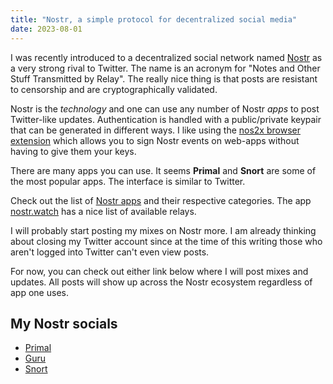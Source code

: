 ```yaml
---
title: "Nostr, a simple protocol for decentralized social media"
date: 2023-08-01
---
```

I was recently introduced to a decentralized social network named <a href="https://nostr.com/" target="_blank">Nostr</a> as a very strong rival to Twitter. The name is an acronym for "Notes and Other Stuff Transmitted by Relay". The really nice thing is that posts are resistant to censorship and are cryptographically validated.

Nostr is the _technology_ and one can use any number of Nostr _apps_ to post Twitter-like updates. Authentication is handled with a public/private keypair that can be generated in different ways. I like using the <a href="https://chrome.google.com/webstore/detail/nos2x/kpgefcfmnafjgpblomihpgmejjdanjjp" target="_blank">nos2x browser extension</a> which allows you to sign Nostr events on web-apps without having to give them your keys.

There are many apps you can use. It seems **Primal** and **Snort** are some of the most popular apps. The interface is similar to Twitter.

 Check out the list of <a href="https://www.nostrapps.com/" target="_blank">Nostr apps</a> and their respective categories. The app <a href="https://nostr.watch/relays/find" target="_blank">nostr.watch</a> has a nice list of available relays.

I will probably start posting my mixes on Nostr more. I am already thinking about closing my Twitter account since at the time of this writing those who aren't logged into Twitter can't even view posts.

For now, you can check out either link below where I will post mixes and updates. All posts will show up across the Nostr ecosystem regardless of app one uses.

## My Nostr socials
* [Primal](https://primal.net/p/npub1klu8hw9j229ywvllmtpfj0uq2uet39er2vgp5wnxal5memjfr8pqcflc2w "My Primal social network page")
* [Guru](https://www.nostr.guru/p/b7f87bb8b2528a4733ffdac2993f805732b8972353101a3a66efe9bcee4919c2 "My Nostr.Guru social network page")
* [Snort](https://snort.social/p/npub1klu8hw9j229ywvllmtpfj0uq2uet39er2vgp5wnxal5memjfr8pqcflc2w "My Snort social network page")